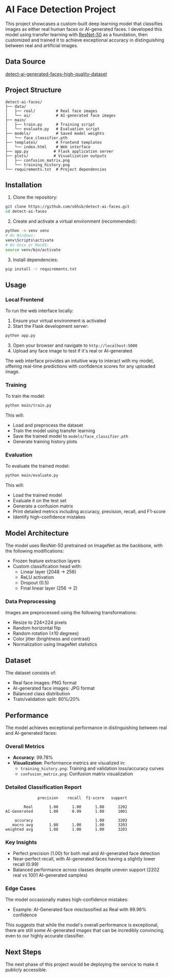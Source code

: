 # AI Face Detection Project

This project showcases a custom-built deep learning model that classifies images as either real human faces or AI-generated faces. I developed this model using transfer learning with [ResNet-50](https://blog.roboflow.com/what-is-resnet-50/) as a foundation, then customized and trained it to achieve exceptional accuracy in distinguishing between real and artificial images.

## Data Source

[detect-ai-generated-faces-high-quality-dataset](https://www.kaggle.com/datasets/shahzaibshazoo/detect-ai-generated-faces-high-quality-dataset)

## Project Structure

```
detect-ai-faces/
├── data/
│   ├── real/         # Real face images
│   └── ai/           # AI-generated face images
├── main/
│   ├── train.py      # Training script
│   └── evaluate.py   # Evaluation script
├── models/           # Saved model weights
│   └── face_classifier.pth
├── templates/        # Frontend templates
│   └── index.html    # Web interface
├── app.py           # Flask application server
├── plots/           # Visualization outputs
│   ├── confusion_matrix.png
│   └── training_history.png
└── requirements.txt  # Project dependencies
```

## Installation

1. Clone the repository:
```bash
git clone https://github.com/s6hib/detect-ai-faces.git
cd detect-ai-faces
```

2. Create and activate a virtual environment (recommended):
```bash
python -m venv venv
# On Windows:
venv\Scripts\activate
# On Unix or MacOS:
source venv/bin/activate
```

3. Install dependencies:
```bash
pip install -r requirements.txt
```

## Usage

### Local Frontend

To run the web interface locally:

1. Ensure your virtual environment is activated
2. Start the Flask development server:
```bash
python app.py
```
3. Open your browser and navigate to `http://localhost:5000`
4. Upload any face image to test if it's real or AI-generated

The web interface provides an intuitive way to interact with my model, offering real-time predictions with confidence scores for any uploaded image.

### Training

To train the model:

```bash
python main/train.py
```

This will:
- Load and preprocess the dataset
- Train the model using transfer learning
- Save the trained model to `models/face_classifier.pth`
- Generate training history plots

### Evaluation

To evaluate the trained model:

```bash
python main/evaluate.py
```

This will:
- Load the trained model
- Evaluate it on the test set
- Generate a confusion matrix
- Print detailed metrics including accuracy, precision, recall, and F1-score
- Identify high-confidence mistakes

## Model Architecture

The model uses ResNet-50 pretrained on ImageNet as the backbone, with the following modifications:
- Frozen feature extraction layers
- Custom classification head with:
  - Linear layer (2048 → 256)
  - ReLU activation
  - Dropout (0.5)
  - Final linear layer (256 → 2)

### Data Preprocessing

Images are preprocessed using the following transformations:
- Resize to 224×224 pixels
- Random horizontal flip
- Random rotation (±10 degrees)
- Color jitter (brightness and contrast)
- Normalization using ImageNet statistics

## Dataset

The dataset consists of:
- Real face images: PNG format
- AI-generated face images: JPG format
- Balanced class distribution
- Train/validation split: 80%/20%

## Performance

The model achieves exceptional performance in distinguishing between real and AI-generated faces:

### Overall Metrics
- **Accuracy**: 99.78%
- **Visualization**: Performance metrics are visualized in:
  - `training_history.png`: Training and validation loss/accuracy curves
  - `confusion_matrix.png`: Confusion matrix visualization

### Detailed Classification Report
```
              precision    recall  f1-score   support

        Real       1.00      1.00      1.00      2202
AI-Generated       1.00      0.99      1.00      1001

    accuracy                           1.00      3203
   macro avg       1.00      1.00      1.00      3203
weighted avg       1.00      1.00      1.00      3203
```

### Key Insights
- Perfect precision (1.00) for both real and AI-generated face detection
- Near-perfect recall, with AI-generated faces having a slightly lower recall (0.99)
- Balanced performance across classes despite uneven support (2202 real vs 1001 AI-generated samples)

### Edge Cases
The model occasionally makes high-confidence mistakes:
- Example: AI-Generated face misclassified as Real with 99.96% confidence

This suggests that while the model's overall performance is exceptional, there are still some AI-generated images that can be incredibly convincing, even to our highly accurate classifier.

## Next Steps

The next phase of this project would be deploying the service to make it publicly accessible.
